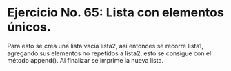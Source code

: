 # Ejercicio No. 65: Lista con elementos únicos.

Para esto se crea una lista vacía lista2, así entonces se recorre lista1, agregando sus elementos no repetidos a lista2, esto se consigue con el método append(). Al finalizar se imprime la nueva lista.